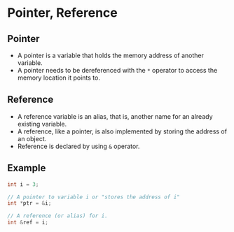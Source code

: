 # Pointer, Reference

## Pointer

- A pointer is a variable that holds the memory address of another variable.
- A pointer needs to be dereferenced with the `*` operator to access the memory location it points to.

## Reference

- A reference variable is an alias, that is, another name for an already existing variable.
- A reference, like a pointer, is also implemented by storing the address of an object.
- Reference is declared by using `&` operator.

## Example

```c
int i = 3;

// A pointer to variable i or "stores the address of i"
int *ptr = &i;

// A reference (or alias) for i.
int &ref = i;
```
